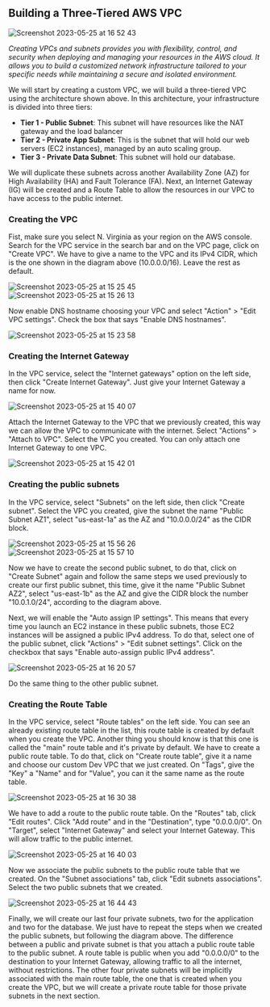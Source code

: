 ## Building a Three-Tiered AWS VPC

![Screenshot 2023-05-25 at 16 52 43](https://github.com/leorickli/wordpress-aws/assets/106999054/40b3638a-776c-48de-a4fa-8f0a272325af)

*Creating VPCs and subnets provides you with flexibility, control, and security when deploying and managing your resources in the AWS cloud. It allows you to build a customized network infrastructure tailored to your specific needs while maintaining a secure and isolated environment.*

We will start by creating a custom VPC, we will build a three-tiered VPC using the architecture shown above.
In this architecture, your infrastructure is divided into three tiers:

- **Tier 1 - Public Subnet**: This subnet will have resources like the NAT gateway and the load balancer
- **Tier 2 - Private App Subnet**: This is the subnet that will hold our web servers (EC2 instances), managed by an auto scaling group.
- **Tier 3 - Private Data Subnet**: This subnet will hold our database.

We will duplicate these subnets across another Availability Zone (AZ) for High Availability (HA) and Fault Tolerance (FA). Next, an Internet Gateway (IG) will be created and a Route Table to allow the resources in our VPC to have access to the public internet.

### Creating the VPC
Fist, make sure you select N. Virginia as your region on the AWS console. Search for the VPC service in the search bar and on the VPC page, click on "Create VPC". We have to give a name to the VPC and its IPv4 CIDR, which is the one shown in the diagram above (10.0.0.0/16). Leave the rest as default.

![Screenshot 2023-05-25 at 15 25 45](https://github.com/leorickli/wordpress-aws/assets/106999054/60cf93ea-83ad-4669-8cc1-9045a84decdb)
![Screenshot 2023-05-25 at 15 26 13](https://github.com/leorickli/wordpress-aws/assets/106999054/4c4fab23-52b1-4543-b30e-fc25e2104e94)


Now enable DNS hostname choosing your VPC and select "Action" > "Edit VPC settings". Check the box that says "Enable DNS hostnames".

![Screenshot 2023-05-25 at 15 23 58](https://github.com/leorickli/wordpress-aws/assets/106999054/9684d33a-2cb7-4633-b249-e8db0534d643)

### Creating the Internet Gateway

In the VPC service, select the "Internet gateways" option on the left side, then click "Create Internet Gateway". Just give your Internet Gateway a name for now.

![Screenshot 2023-05-25 at 15 40 07](https://github.com/leorickli/wordpress-aws/assets/106999054/f3c78b23-2db5-4968-8cc0-c9cce5b3dd8a)

Attach the Internet Gateway to the VPC that we previously created, this way we can allow the VPC to communicate with the internet. Select "Actions" > "Attach to VPC". Select the VPC you created. You can only attach one Internet Gateway to one VPC.

![Screenshot 2023-05-25 at 15 42 01](https://github.com/leorickli/wordpress-aws/assets/106999054/8056448d-d7ed-4d27-bc8d-ce6d39b877dd)

### Creating the public subnets

In the VPC service, select "Subnets" on the left side, then click "Create subnet". Select the VPC you created, give the subnet the name "Public Subnet AZ1", select "us-east-1a" as the AZ and "10.0.0.0/24" as the CIDR block.

![Screenshot 2023-05-25 at 15 56 26](https://github.com/leorickli/wordpress-aws/assets/106999054/6e0cfb3e-be65-4761-96d9-d78bfc3edd32)
![Screenshot 2023-05-25 at 15 57 10](https://github.com/leorickli/wordpress-aws/assets/106999054/91a4067f-6d7a-48f8-a4e7-a3f7d70a40d7)

Now we have to create the second public subnet, to do that, click on "Create Subnet" again and follow the same steps we used previously to create our first public subnet, this time, give it the name "Public Subnet AZ2", select "us-east-1b" as the AZ and give the CIDR block the number "10.0.1.0/24", according to the diagram above.

Next, we will enable the "Auto assign IP settings". This means that every time you launch an EC2 instance in these public subnets, those EC2 instances will be assigned a public IPv4 address. To do that, select one of the public subnet, click "Actions" > "Edit subnet settings". Click on the checkbox that says "Enable auto-assign public IPv4 address".

![Screenshot 2023-05-25 at 16 20 57](https://github.com/leorickli/wordpress-aws/assets/106999054/a2eb465b-8114-4cb1-a10d-0d73cf9873b5)

Do the same thing to the other public subnet.

### Creating the Route Table

In the VPC service, select "Route tables" on the left side. You can see an already existing route table in the list, this route table is created by default when you create the VPC. Another thing you should know is that this one is called the "main" route table and it's private by default. We have to create a public route table. To do that, click on "Create route table", give it a name and choose our custom Dev VPC that we just created. On "Tags", give the "Key" a "Name" and for "Value", you can it the same name as the route table.

![Screenshot 2023-05-25 at 16 30 38](https://github.com/leorickli/wordpress-aws/assets/106999054/ba7d8594-d822-45a9-a773-5027d2727b5e)

We have to add a route to the public route table. On the "Routes" tab, click "Edit routes". Click "Add route" and in the "Destination", type "0.0.0.0/0". On "Target", select "Internet Gateway" and select your Internet Gateway. This will allow traffic to the public internet.

![Screenshot 2023-05-25 at 16 40 03](https://github.com/leorickli/wordpress-aws/assets/106999054/288b53e4-7af7-41ff-88da-4d3ab7481854)

Now we associate the public subnets to the public route table that we created. On the "Subnet associations" tab, click "Edit subnets associations". Select the two public subnets that we created.

![Screenshot 2023-05-25 at 16 44 43](https://github.com/leorickli/wordpress-aws/assets/106999054/109b3b7c-a39d-45ac-9d57-0c04bfba0ae0)

Finally, we will create our last four private subnets, two for the application and two for the database. We just have to repeat the steps when we created the public subnets, but following the diagram above. The difference between a public and private subnet is that you attach a public route table to the public subnet. A route table is public when you add "0.0.0.0/0" to the destination to your Internet Gateway, allowing traffic to all the internet, without restrictions. The other four private subnets will be implicitly associated with the main route table, the one that is created when you create the VPC, but we will create a private route table for those private subnets in the next section.
